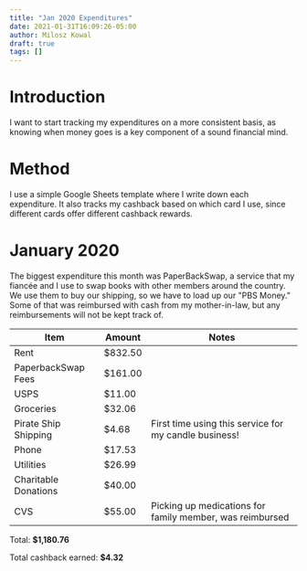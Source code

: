 ```yaml
---
title: "Jan 2020 Expenditures"
date: 2021-01-31T16:09:26-05:00
author: Milosz Kowal
draft: true
tags: []
---
```


# Introduction

I want to start tracking my expenditures on a more consistent basis, as knowing when money goes is a key component of a sound financial mind.

# Method

I use a simple Google Sheets template where I write down each expenditure. It also tracks my cashback based on which card I use, since different cards offer different cashback rewards. 

# January 2020

The biggest expenditure this month was PaperBackSwap, a service that my fiancée and I use to swap books with other members around the country. We use them to buy our shipping, so we have to load up our "PBS Money." Some of that was reimbursed with cash from my mother-in-law, but any reimbursements will not be kept track of.

| Item                 | Amount | Notes                                                    |
|----------------------|--------|----------------------------------------------------------|
| Rent                 | $832.50 |                                                          |
| PaperbackSwap Fees   | $161.00    |                                                          |
| USPS                 | $11.00     |                                                          |
| Groceries            | $32.06  |                                                          |
| Pirate Ship Shipping | $4.68   | First time using this service for my candle business!    |
| Phone                | $17.53  |                                                          |
| Utilities            | $26.99  |                                                          |
| Charitable Donations | $40.00     |                                                          |
| CVS                  | $55.00     | Picking up medications for family member, was reimbursed |

Total: **$1,180.76**

Total cashback earned: **$4.32**